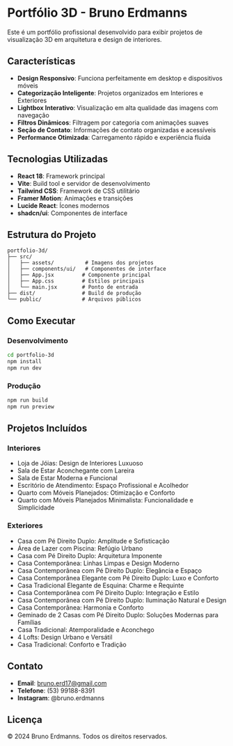 # Portfólio 3D - Bruno Erdmanns

Este é um portfólio profissional desenvolvido para exibir projetos de visualização 3D em arquitetura e design de interiores.

## Características

- **Design Responsivo**: Funciona perfeitamente em desktop e dispositivos móveis
- **Categorização Inteligente**: Projetos organizados em Interiores e Exteriores
- **Lightbox Interativo**: Visualização em alta qualidade das imagens com navegação
- **Filtros Dinâmicos**: Filtragem por categoria com animações suaves
- **Seção de Contato**: Informações de contato organizadas e acessíveis
- **Performance Otimizada**: Carregamento rápido e experiência fluida

## Tecnologias Utilizadas

- **React 18**: Framework principal
- **Vite**: Build tool e servidor de desenvolvimento
- **Tailwind CSS**: Framework de CSS utilitário
- **Framer Motion**: Animações e transições
- **Lucide React**: Ícones modernos
- **shadcn/ui**: Componentes de interface

## Estrutura do Projeto

```
portfolio-3d/
├── src/
│   ├── assets/          # Imagens dos projetos
│   ├── components/ui/   # Componentes de interface
│   ├── App.jsx         # Componente principal
│   ├── App.css         # Estilos principais
│   └── main.jsx        # Ponto de entrada
├── dist/               # Build de produção
└── public/             # Arquivos públicos
```

## Como Executar

### Desenvolvimento
```bash
cd portfolio-3d
npm install
npm run dev
```

### Produção
```bash
npm run build
npm run preview
```

## Projetos Incluídos

### Interiores
- Loja de Jóias: Design de Interiores Luxuoso
- Sala de Estar Aconchegante com Lareira
- Sala de Estar Moderna e Funcional
- Escritório de Atendimento: Espaço Profissional e Acolhedor
- Quarto com Móveis Planejados: Otimização e Conforto
- Quarto com Móveis Planejados Minimalista: Funcionalidade e Simplicidade

### Exteriores
- Casa com Pé Direito Duplo: Amplitude e Sofisticação
- Área de Lazer com Piscina: Refúgio Urbano
- Casa com Pé Direito Duplo: Arquitetura Imponente
- Casa Contemporânea: Linhas Limpas e Design Moderno
- Casa Contemporânea com Pé Direito Duplo: Elegância e Espaço
- Casa Contemporânea Elegante com Pé Direito Duplo: Luxo e Conforto
- Casa Tradicional Elegante de Esquina: Charme e Requinte
- Casa Contemporânea com Pé Direito Duplo: Integração e Estilo
- Casa Contemporânea com Pé Direito Duplo: Iluminação Natural e Design
- Casa Contemporânea: Harmonia e Conforto
- Geminado de 2 Casas com Pé Direito Duplo: Soluções Modernas para Famílias
- Casa Tradicional: Atemporalidade e Aconchego
- 4 Lofts: Design Urbano e Versátil
- Casa Tradicional: Conforto e Tradição

## Contato

- **Email**: bruno.erd17@gmail.com
- **Telefone**: (53) 99188-8391
- **Instagram**: @bruno.erdmanns

## Licença

© 2024 Bruno Erdmanns. Todos os direitos reservados.

